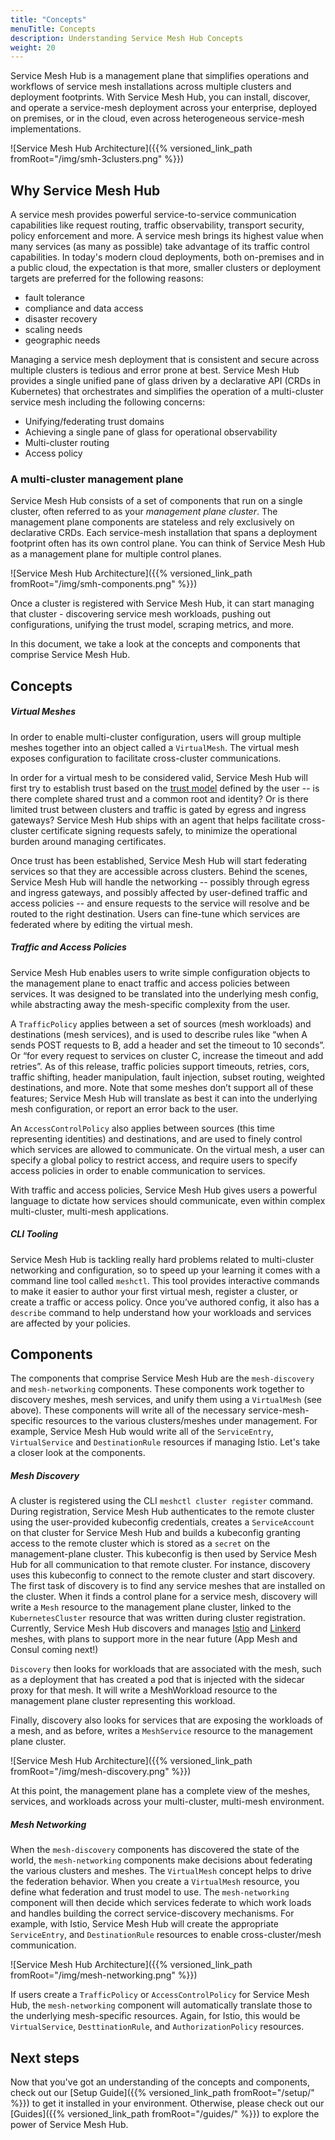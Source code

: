 ```yaml
---
title: "Concepts"
menuTitle: Concepts
description: Understanding Service Mesh Hub Concepts
weight: 20
---
```


Service Mesh Hub is a management plane that simplifies operations and workflows of service mesh installations across multiple clusters and deployment footprints. With Service Mesh Hub, you can install, discover, and operate a service-mesh deployment across your enterprise, deployed on premises, or in the cloud, even across heterogeneous service-mesh implementations.

![Service Mesh Hub Architecture]({{% versioned_link_path fromRoot="/img/smh-3clusters.png" %}})

## Why Service Mesh Hub

A service mesh provides powerful service-to-service communication capabilities like request routing, traffic observability, transport security, policy enforcement and more. A service mesh brings its highest value when many services (as many as possible) take advantage of its traffic control capabilities. In today's modern cloud deployments, both on-premises and in a public cloud, the expectation is that more, smaller clusters or deployment targets are preferred for the following reasons:

* fault tolerance
* compliance and data access
* disaster recovery
* scaling needs
* geographic needs

Managing a service mesh deployment that is consistent and secure across multiple clusters is tedious and error prone at best. Service Mesh Hub provides a single unified pane of glass driven by a declarative API (CRDs in Kubernetes) that orchestrates and simplifies the operation of a multi-cluster service mesh including the following concerns:

* Unifying/federating trust domains
* Achieving a single pane of glass for operational observability
* Multi-cluster routing
* Access policy 

### A multi-cluster management plane

Service Mesh Hub consists of a set of components that run on a single cluster, often referred to as your *management plane cluster*. The management plane components are stateless and rely exclusively on declarative CRDs.  Each service-mesh installation that spans a deployment footprint often has its own control plane. You can think of Service Mesh Hub as a management plane for multiple control planes.

![Service Mesh Hub Architecture]({{% versioned_link_path fromRoot="/img/smh-components.png" %}})

Once a cluster is registered with Service Mesh Hub, it can start managing that cluster - discovering service mesh workloads, pushing out configurations, unifying the trust model, scraping metrics, and more. 

In this document, we take a look at the concepts and components that comprise Service Mesh Hub.

## Concepts

##### Virtual Meshes

In order to enable multi-cluster configuration, users will group multiple meshes together into an object called a `VirtualMesh`. The virtual mesh exposes configuration to facilitate cross-cluster communications. 

In order for a virtual mesh to be considered valid, Service Mesh Hub will first try to establish trust based on the [trust model](https://spiffe.io/spiffe/concepts/#trust-domain) defined by the user -- is there complete shared trust and a common root and identity? Or is there limited trust between clusters and traffic is gated by egress and ingress gateways? Service Mesh Hub ships with an agent that helps facilitate cross-cluster certificate signing requests safely, to minimize the operational burden around managing certificates. 

Once trust has been established, Service Mesh Hub will start federating services so that they are accessible across clusters. Behind the scenes, Service Mesh Hub will handle the networking -- possibly through egress and ingress gateways, and possibly affected by user-defined traffic and access policies -- and ensure requests to the service will resolve and be routed to the right destination. Users can fine-tune which services are federated where by editing the virtual mesh. 

##### Traffic and Access Policies

Service Mesh Hub enables users to write simple configuration objects to the management plane to enact traffic and access policies between services. It was designed to be translated into the underlying mesh config, while abstracting away the mesh-specific complexity from the user. 

A `TrafficPolicy` applies between a set of sources (mesh workloads) and destinations (mesh services), and is used to describe rules like “when A sends POST requests to B, add a header and set the timeout to 10 seconds”. Or “for every request to services on cluster C, increase the timeout and add retries”. As of this release, traffic policies support timeouts, retries, cors, traffic shifting, header manipulation, fault injection, subset routing, weighted destinations, and more. Note that some meshes don’t support all of these features; Service Mesh Hub will translate as best it can into the underlying mesh configuration, or report an error back to the user. 

An `AccessControlPolicy` also applies between sources (this time representing identities) and destinations, and are used to finely control which services are allowed to communicate. On the virtual mesh, a user can specify a global policy to restrict access, and require users to specify access policies in order to enable communication to services. 

With traffic and access policies, Service Mesh Hub gives users a powerful language to dictate how services should communicate, even within complex multi-cluster, multi-mesh applications. 

##### CLI Tooling

Service Mesh Hub is tackling really hard problems related to multi-cluster networking and configuration, so to speed up your learning it comes with a command line tool called `meshctl`. This tool provides interactive commands to make it easier to author your first virtual mesh, register a cluster, or create a traffic or access policy. Once you’ve authored config, it also has a `describe` command to help understand how your workloads and services are affected by your policies. 

## Components

The components that comprise Service Mesh Hub are the `mesh-discovery` and `mesh-networking` components. These components work together to discovery meshes, mesh services, and unify them using a `VirtualMesh` (see above). These components will write all of the necessary service-mesh-specific resources to the various clusters/meshes under management. For example, Service Mesh Hub would write all of the `ServiceEntry`, `VirtualService` and `DestinationRule` resources if managing Istio. Let's take a closer look at the components.
 
##### Mesh Discovery

A cluster is registered using the CLI `meshctl cluster register` command. During registration, Service Mesh Hub authenticates to the remote cluster using the user-provided kubeconfig credentials, creates a `ServiceAccount` on that cluster for Service Mesh Hub and builds a kubeconfig granting access to the remote cluster which is stored as a `secret` on the management-plane cluster. This kubeconfig is then used by Service Mesh Hub for all communication to that remote cluster. For instance, discovery uses this kubeconfig to connect to the remote cluster and start discovery. The first task of discovery is to find any service meshes that are installed on the cluster. When it finds a control plane for a service mesh, discovery will write a `Mesh` resource to the management plane cluster, linked to the `KubernetesCluster` resource that was written during cluster registration. Currently, Service Mesh Hub discovers and manages [Istio](https://istio.io) and [Linkerd](https://linkerd.io) meshes, with plans to support more in the near future (App Mesh and Consul coming next!)

`Discovery` then looks for workloads that are associated with the mesh, such as a deployment that has created a pod that is injected with the sidecar proxy for that mesh. It will write a MeshWorkload resource to the management plane cluster representing this workload. 

Finally, discovery also looks for services that are exposing the workloads of a mesh, and as before, writes a `MeshService` resource to the management plane cluster. 

![Service Mesh Hub Architecture]({{% versioned_link_path fromRoot="/img/mesh-discovery.png" %}})

At this point, the management plane has a complete view of the meshes, services, and workloads across your multi-cluster, multi-mesh environment. 

##### Mesh Networking

When the `mesh-discovery` components has discovered the state of the world, the `mesh-networking` components make decisions about federating the various clusters and meshes. The `VirtualMesh` concept helps to drive the federation behavior. When you create a `VirtualMesh` resource, you define what federation and trust model to use. The `mesh-networking` component will then decide which services federate to which work loads and handles building the correct service-discovery mechanisms. For example, with Istio, Service Mesh Hub will create the appropriate `ServiceEntry`, and `DestinationRule` resources to enable cross-cluster/mesh communication.

![Service Mesh Hub Architecture]({{% versioned_link_path fromRoot="/img/mesh-networking.png" %}})

If users create a `TrafficPolicy` or `AccessControlPolicy` for Service Mesh Hub, the `mesh-networking` component will automatically translate those to the underlying mesh-specific resources. Again, for Istio, this would be `VirtualService`, `DesttinationRule`, and `AuthorizationPolicy` resources. 

## Next steps

Now that you've got an understanding of the concepts and components, check out our [Setup Guide]({{% versioned_link_path fromRoot="/setup/" %}}) to get it installed in your environment. Otherwise, please check out our [Guides]({{% versioned_link_path fromRoot="/guides/" %}}) to explore the power of Service Mesh Hub.


